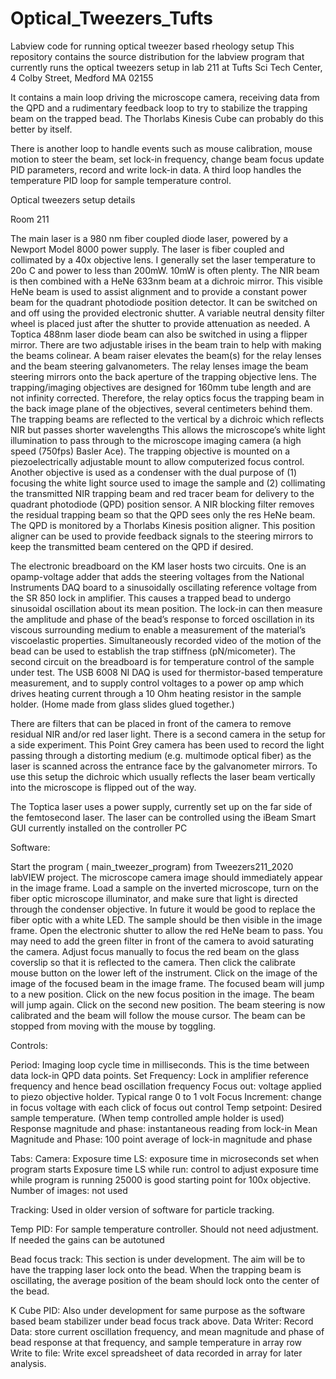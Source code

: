 # Optical_Tweezers_Tufts
Labview code for running optical tweezer based rheology setup
This repository contains the source distribution for the labview program that currently runs the optical tweezers setup in lab 211 at Tufts Sci Tech Center, 4 Colby Street, Medford MA 02155

It contains a main loop driving the microscope camera, receiving data from the QPD and a rudimentary feedback loop to try to stabilize the trapping beam on the trapped bead. The Thorlabs Kinesis Cube can probably do this better by itself.

There is another loop to handle events such as mouse calibration, mouse motion to steer the beam, set lock-in frequency, change beam focus update PID parameters, record and write lock-in data. A third loop handles the temperature PID loop for sample temperature control.

Optical tweezers setup details

Room 211

The main laser is a 980 nm fiber coupled diode laser, powered by a Newport Model 8000 power supply. The laser is fiber coupled and collimated by a 40x objective lens. I generally set the laser temperature to 20o C and power to less than 200mW.  10mW is often plenty.  The NIR beam is then combined with a HeNe 633nm beam at a dichroic mirror. This visible HeNe beam is used to assist alignment and to provide a constant power beam for the quadrant photodiode position detector. It can be switched on and off using the provided electronic shutter. A variable neutral density filter wheel is placed just after the shutter to provide attenuation as needed.   A Toptica 488nm laser diode beam can also be switched in using a flipper mirror. There are two adjustable irises in the beam train to help with making the beams colinear. A beam raiser elevates the beam(s) for the relay lenses and the beam steering galvanometers. The relay lenses image the beam steering mirrors onto the back aperture of the trapping objective lens. The trapping/imaging objectives are designed for 160mm tube length and are not infinity corrected. Therefore, the relay optics focus the trapping beam in the back image plane of the objectives, several centimeters behind them.  The trapping beams are reflected to the vertical by a dichroic which reflects NIR but passes shorter wavelengths This allows the microscope’s white light illumination to pass through to the microscope imaging camera (a high speed (750fps) Basler Ace). The trapping objective is mounted on a piezoelectrically adjustable mount to allow computerized focus control. Another objective is used as a condenser with the dual purpose of (1) focusing the white light source used to image the sample and (2) collimating the transmitted NIR trapping beam and red tracer beam for delivery to the quadrant photodiode (QPD) position sensor. A NIR blocking filter removes the residual trapping beam so that the QPD sees only the res HeNe beam. The QPD is monitored by a Thorlabs Kinesis position aligner. This position aligner can be used to provide feedback signals to the steering mirrors to keep the transmitted beam centered on the QPD if desired. 

The electronic breadboard on the KM laser hosts two circuits. One is an opamp-voltage adder that adds the steering voltages from the National Instruments DAQ board to a sinusoidally oscillating reference voltage from the SR 850 lock in amplifier. This causes a trapped bead to undergo sinusoidal oscillation about its mean position. The lock-in can then measure the amplitude and phase of the bead’s response to forced oscillation in its viscous surrounding medium to enable a measurement of the material’s viscoelastic properties. Simultaneously recorded video of the motion of the bead can be used to establish the trap stiffness (pN/micometer). The second circuit on the breadboard is for temperature control of the sample under test. The USB 6008 NI DAQ is used for thermistor-based temperature measurement, and to supply control voltages to a power op amp which drives heating current through a 10 Ohm heating resistor in the sample holder. (Home made from glass slides glued together.)

There are filters that can be placed in front of the camera to remove residual NIR and/or red laser light.
There is a second camera in the setup for a side experiment.  This Point Grey camera has been used to record the light passing through a distorting medium (e.g. multimode optical fiber) as the laser is scanned across the entrance face by the galvanometer mirrors. To use this setup the dichroic which usually reflects the laser beam vertically into the microscope is flipped out of the way. 

The Toptica laser uses a power supply, currently set up on the far side of the femtosecond laser. The laser can be controlled using the iBeam Smart GUI currently installed on the controller PC

Software:

Start the program ( main_tweezer_program) from Tweezers211_2020 labVIEW project.
The microscope camera image should immediately appear in the image frame. Load a sample on the inverted microscope, turn on the fiber optic microscope illuminator, and make sure that light is directed through the condenser objective.  In future it would be good to replace the fiber optic with a white LED. The sample should be then visible in the image frame. Open the electronic shutter to allow the red HeNe beam to pass. You may need to add the green filter in front of the camera to avoid saturating the camera. Adjust focus manually to focus the red beam on the glass coverslip so that it is reflected to the camera. Then click the calibrate mouse button on the lower left of the instrument. Click on the image of the image of the focused beam in the image frame. The focused beam will jump to a new position.  Click on the new focus position in the image. The beam will jump again. Click on the second new position. The beam steering is now calibrated and the beam will follow the mouse cursor. The beam can be stopped from moving with the mouse by toggling.

Controls:

Period: Imaging loop cycle time in milliseconds. This is the time between data lock-in QPD data points.
Set Frequency: Lock in amplifier reference frequency and hence bead oscillation frequency
Focus out: voltage applied to piezo objective holder. Typical range 0 to 1 volt
Focus Increment: change in focus voltage with each click of focus out control
Temp setpoint: Desired sample temperature. (When temp controlled ample holder is used)
Response magnitude and phase: instantaneous reading from lock-in
Mean Magnitude and Phase: 100 point average of lock-in magnitude and phase

Tabs:
Camera:	
  Exposure time LS: exposure time in microseconds set when program starts
  Exposure time LS while run: control to adjust exposure time while program is running 25000 is good starting     point for 100x objective.
  Number of images: not used

Tracking: 
 Used in older version of software for particle tracking.

Temp PID:
  For sample temperature controller. Should not need adjustment. If needed the gains can be autotuned

Bead focus track:
  This section is under development. The aim will be to have the trapping laser lock onto the bead. When the trapping beam is oscillating, the average position of the beam should lock onto the center of the bead.

K Cube PID: Also under development for same purpose as the software based beam stabilizer under bead focus track above.
Data Writer:
Record Data: store current oscillation frequency, and mean magnitude and phase of bead response at that frequency, and sample temperature in array row
Write to file: Write excel spreadsheet of data recorded in array for later analysis.


